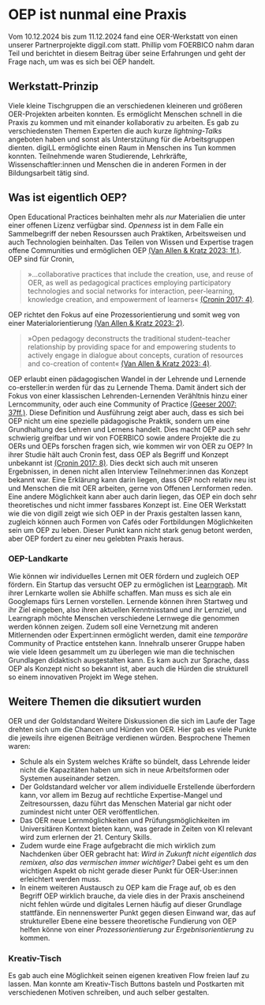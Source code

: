 # OEP ist nunmal eine Praxis
Vom 10.12.2024 bis zum 11.12.2024 fand eine OER-Werkstatt von einen unserer Partnerprojekte diggil.com statt. Phillip vom FOERBICO nahm daran Teil und berichtet in diesem Beitrag über seine Erfahrungen und geht der Frage nach, um was es sich bei OEP handelt.

## Werkstatt-Prinzip
Viele kleine Tischgruppen die an verschiedenen kleineren und größeren OER-Projekten arbeiten konnten. Es ermöglicht Menschen schnell in die Praxis zu kommen und mit einander kollaborativ zu arbeiten. Es gab zu verschiedensten Themen Experten die auch kurze *lightning-Talks* angeboten haben und sonst als Unterstzütung für die Arbeitsgruppen dienten. digiLL ermöglichte einen Raum in Menschen ins Tun kommen konnten. Teilnehmende waren Studierende, Lehrkräfte, Wissenschaftler:innen und Menschen die in anderen Formen in der Bildungsarbeit tätig sind. 

## Was ist eigentlich OEP?

Open Educational Practices beinhalten mehr als *nur* Materialien die unter einer offenen Lizenz verfügbar sind. *Openness* ist in dem Falle ein Sammelbegriff der neben Resourssen auch Praktiken, Arbeitsweisen und auch Technologien beinhalten. Das Teilen von Wissen und Expertise tragen offene Communities und ermöglichen OEP [(Van Allen & Kratz 2023: 1f.)](http://dx.doi.org/10.25304/rlt.v31.2829). OEP sind für Cronin, 
>»...collaborative practices that include the creation, use, and reuse of OER, as well as pedagogical practices employing participatory technologies and social networks for interaction, peer-learning, knowledge creation, and empowerment of learners« [(Cronin 2017: 4)](https://www.irrodl.org/index.php/irrodl/article/view/3096). 

OEP richtet den Fokus auf eine Prozessorientierung und somit weg von einer Materialorientierung [(Van Allen & Kratz 2023: 2)](http://dx.doi.org/10.25304/rlt.v31.2829). 

>»Open pedagogy deconstructs the traditional student–teacher relationship by providing space for and empowering students to actively engage in dialogue about concepts, curation of resources and co-creation of content« [(Van Allen & Kratz 2023: 4)](http://dx.doi.org/10.25304/rlt.v31.2829).

OEP erlaubt einen pädagogischen Wandel in der Lehrende und Lernende co-ersteller:in werden für das zu Lernende Thema. Damit ändert sich der Fokus von einer klassischen Lehrenden-Lernenden Verähltnis hinzu einer Lerncommunity, oder auch eine Community of Practice [(Geeser 2007: 37ff.)](https://www.olcos.org/cms/upload/docs/olcos_roadmap.pdf). Diese Definition und Ausführung zeigt aber auch, dass es sich bei OEP nicht um eine spezielle pädagogische Praktik, sondern um eine Grundhaltung des Lehren und Lernens handelt. Dies macht OEP auch sehr schwierig greifbar und wir von FOERBICO sowie andere Projekte die zu OERs und OEPs forschen fragen sich, wie kommen wir von OER zu OEP? In ihrer Studie hält auch Cronin fest, dass OEP als Begriff und Konzept unbekannt ist [(Cronin 2017: 8)](https://www.irrodl.org/index.php/irrodl/article/view/3096). Dies deckt sich auch mit unseren Ergebnissen, in denen nicht allen Interview Teilnehmer:innen das Konzept bekannt war. Eine Erklärung kann darin liegen, dass OEP noch relativ neu ist und Menschen die mit OER arbeiten, gerne von Offenen Lernformen reden. Eine andere Möglichkeit kann aber auch darin liegen, das OEP ein doch sehr theoretisches und nicht immer fassbares Konzept ist.  Eine OER Werkstatt wie die von digill zeigt wie sich OEP in der Praxis gestalten lassen kann, zugleich können auch Formen von Cafés oder Fortbildungen Möglichkeiten sein um OEP zu leben. Dieser Punkt kann nicht stark genug betont werden, aber OEP fordert zu einer neu gelebten Praxis heraus.

### OEP-Landkarte
Wie können wir individuelles Lernen mit OER fördern und zugleich OEP fördern.  Ein Startup das versucht OEP zu ermöglichen ist [Learngraph](learngraph.org). Mit ihrer Lernkarte wollen sie Abhilfe schaffen. Man muss es sich ale ein Googlemaps fürs Lernen vorstellen. Lernende können ihren Startweg und ihr Ziel eingeben, also ihren aktuellen Kenntnisstand und ihr Lernziel, und Learngraph möchte Menschen verschiedene Lernwege die genommen werden können zeigen. Zudem soll eine Vernetzung mit anderen Mitlernenden oder Expert:innen ermöglicht werden, damit eine *temporäre* Community of Practice entstehen kann. 
Innehralb unserer Gruppe haben wie viele Ideen gesammelt um zu überlegen wie man die technischen Grundlagen didaktisch ausgestalten kann. Es kam auch zur Sprache, dass OEP als Konzept nicht so bekannt ist, aber auch die Hürden die strukturell so einem innovativen Projekt im Wege stehen.

## Weitere Themen die diksutiert wurden
OER und der Goldstandard
Weitere Diskussionen die sich im Laufe der Tage drehten sich um die Chancen und Hürden von OER. Hier gab es viele Punkte die jeweils ihre eigenen Beiträge verdienen würden. Besprochene Themen waren: 
- Schule als ein System welches Kräfte so bündelt, dass Lehrende leider nicht die Kapazitäten haben um sich in neue Arbeitsformen oder Systemen auseinander setzen.
- Der Goldstandard welcher vor allem individuelle Erstellende überfordern kann, vor allem im Bezug auf rechtliche Expertise-Mangel und Zeitresourssen, dazu führt das Menschen Material gar nicht oder zumindest nicht unter OER veröffentlichen.
- Das OER neue Lernmöglichkeiten und Prüfungsmöglichkeiten im Universitären Kontext bieten kann, was gerade in Zeiten von KI relevant wird zum erlernen der 21. Century Skills.
- Zudem wurde eine Frage aufgebracht die mich wirklich zum Nachdenken über OER gebracht hat: *Wird in Zukunft nicht eigentlich das remixen, also das vermischen immer wichtiger*? Dabei geht es um den wichtigen Aspekt ob nicht gerade dieser Punkt für OER-User:innen erleichtert werden muss.
- In einem weiteren Austausch zu OEP kam die Frage auf, ob es den Begriff OEP wirklich brauche, da viele dies in der Praxis anscheinend nicht fehlen würde und digitales Lernen häufig auf dieser Grundlage stattfände. Ein nennenswerter Punkt gegen diesen Einwand war, das auf struktureller Ebene eine bessere theoretische Fundierung von OEP helfen könne von einer *Prozessorientierung zur Ergebnisorientierung* zu kommen. 

### Kreativ-Tisch
Es gab auch eine Möglichkeit seinen eigenen kreativen Flow freien lauf zu lassen. Man konnte am Kreativ-Tisch Buttons basteln und Postkarten mit verschiedenen Motiven schreiben, und auch selber gestalten.